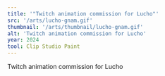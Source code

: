 ```yaml
---
title: '"Twitch animation commission for Lucho"'
src: '/arts/lucho-gnam.gif'
thumbnail: '/arts/thumbnail/lucho-gnam.gif'
alt: 'Twitch animation commission for Lucho'
year: 2024
tool: Clip Studio Paint
---
```


Twitch animation commission for Lucho
